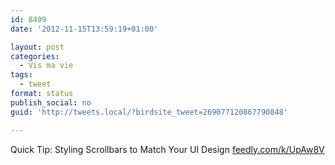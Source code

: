 ```yaml
---
id: 8409
date: '2012-11-15T13:59:19+01:00'

layout: post
categories:
  - Vis ma vie
tags:
  - tweet
format: status
publish_social: no
guid: 'http://tweets.local/?birdsite_tweet=269077120867790848'

---
```


Quick Tip: Styling Scrollbars to Match Your UI Design [feedly.com/k/UpAw8V](http://feedly.com/k/UpAw8V)